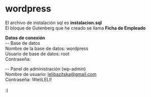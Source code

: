 # wordpress
El archivo de instalación sql es <b>instalacion.sql</b><br>
El bloque de Gutenberg que he creado se llama <b>Ficha de Empleado</b>

<b>Datos de conexión</b>
<br>
-- Base de datos<br>
Nombre de la base de datos: wordpress<br>
Usuario de base de datos: root<br>
Contraseña:<br>

-- Panel de administración (wp-admin)<br>
Nombre de usuario: lelibazitska@gmail.com<br>
Contraseña: !#leliLELI!<br><br>
:)
